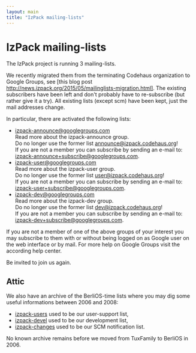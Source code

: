 ```yaml
---
layout: main
title: "IzPack mailing-lists"
---
```


<div class="page-header">
  <h1>IzPack mailing-lists</h1>
</div>

The IzPack project is running 3 mailing-lists.

We recently migrated them from the terminating Codehaus organization to Google Groups, see [this blog post http://news.izpack.org/2015/05/mailinglists-migration.html]. The existing subscribers have been left and don't probably have to re-subscribe (but rather give it a try). All existing lists (except scm) have been kept, just the mail addresses change.

In particular, there are activated the following lists:
* izpack-announce@googlegroups.com<br>
  Read more about the izpack-announce group.<br>
  Do no longer use the former list announce@izpack.codehaus.org!<br>
  If you are not a member you can subscribe by sending an e-mail to:<br>
  izpack-announce+subscribe@googlegroups.com.
* izpack-user@googlegroups.com<br>
  Read more about the izpack-user group.<br>
  Do no longer use the former list user@izpack.codehaus.org!<br>
  If you are not a member you can subscribe by sending an e-mail to:<br>
  izpack-user+subscribe@googlegroups.com.
* izpack-dev@googlegroups.com<br>
  Read more about the izpack-dev group.<br>
  Do no longer use the former list dev@izpack.codehaus.org!<br>
  If you are not a member you can subscribe by sending an e-mail to:<br>
  izpack-dev+subscribe@googlegroups.com.

If you are not a member of one of the above groups of your interest you may subscribe to them with or without being logged on as Google user on the web interface or by mail. For more help on Google Groups visit the according help center.

Be invited to join us again.

## Attic

We also have an archive of the BerliOS-time lists where you may dig some useful informations between 2006 and 2008:

* [izpack-users](berlios-lists-archives/izpack-users/) used to be our user-support list,
* [izpack-devel](berlios-lists-archives/izpack-devel/) used to be our development list,
* [izpack-changes](berlios-lists-archives/izpack-changes/) used to be our SCM notification list.

No known archive remains before we moved from TuxFamily to BerliOS in 2006.
